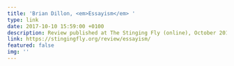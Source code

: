 ```yaml
---
title: 'Brian Dillon, <em>Essayism</em> '
type: link
date: 2017-10-10 15:59:00 +0100
description: Review published at The Stinging Fly (online), October 2017
link: https://stingingfly.org/review/essayism/
featured: false
img: ''
---
```

